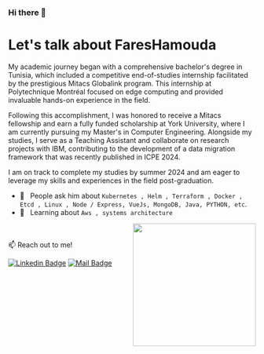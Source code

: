### Hi there 👋
# Let's talk about FaresHamouda

My academic journey began with a comprehensive bachelor's degree in Tunisia, which included a competitive end-of-studies internship facilitated by the prestigious Mitacs Globalink program. This internship at Polytechnique Montréal focused on edge computing and provided invaluable hands-on experience in the field.

Following this accomplishment, I was honored to receive a Mitacs fellowship and earn a fully funded scholarship at York University, where I am currently pursuing my Master's in Computer Engineering. Alongside my studies, I serve as a Teaching Assistant and collaborate on research projects with IBM, contributing to the development of a data migration framework that was recently published in ICPE 2024.

I am on track to complete my studies by summer 2024 and am eager to leverage my skills and experiences in the field post-graduation.

  * 💬 &nbsp; People ask him about `Kubernetes , Helm , Terraform , Docker , Etcd , Linux , Node / Express, VueJs, MongoDB, Java, PYTHON, etc`.
  * 📖 &nbsp; Learning about `Aws , systems architecture`

<img align="right" src="https://i.pinimg.com/originals/18/a4/94/18a4949fc9c8067172d3b96e302e7097.gif" height="250"/>
 <br/> 

<br />
📫 Reach out to me!

[![Linkedin Badge](https://img.shields.io/badge/-Fares-0e76a8?style=flat&labelColor=0e76a8&logo=linkedin&logoColor=white)](https://www.linkedin.com/in/hamouda-fares/) [![Mail Badge](https://img.shields.io/badge/-fareshamouda-c0392b?style=flat&labelColor=c0392b&logo=gmail&logoColor=white)](mailto:hamoudaferes@gmail.com)
